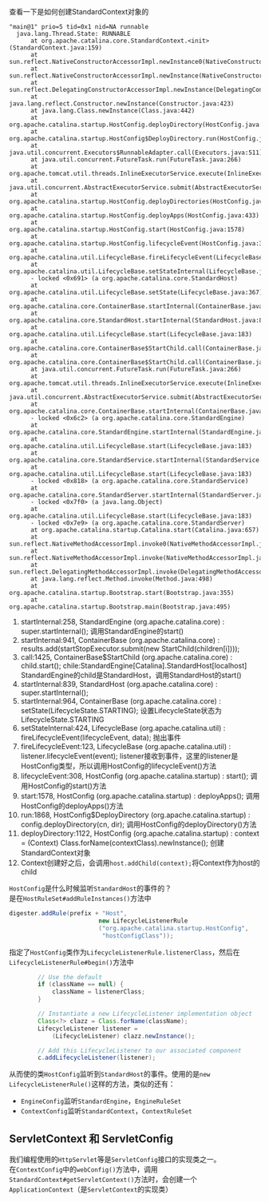 查看一下是如何创建StandardContext对象的
```
"main@1" prio=5 tid=0x1 nid=NA runnable
  java.lang.Thread.State: RUNNABLE
	  at org.apache.catalina.core.StandardContext.<init>(StandardContext.java:159)
	  at sun.reflect.NativeConstructorAccessorImpl.newInstance0(NativeConstructorAccessorImpl.java:-1)
	  at sun.reflect.NativeConstructorAccessorImpl.newInstance(NativeConstructorAccessorImpl.java:62)
	  at sun.reflect.DelegatingConstructorAccessorImpl.newInstance(DelegatingConstructorAccessorImpl.java:45)
	  at java.lang.reflect.Constructor.newInstance(Constructor.java:423)
	  at java.lang.Class.newInstance(Class.java:442)
	  at org.apache.catalina.startup.HostConfig.deployDirectory(HostConfig.java:1122)
	  at org.apache.catalina.startup.HostConfig$DeployDirectory.run(HostConfig.java:1868)
	  at java.util.concurrent.Executors$RunnableAdapter.call(Executors.java:511)
	  at java.util.concurrent.FutureTask.run(FutureTask.java:266)
	  at org.apache.tomcat.util.threads.InlineExecutorService.execute(InlineExecutorService.java:75)
	  at java.util.concurrent.AbstractExecutorService.submit(AbstractExecutorService.java:112)
	  at org.apache.catalina.startup.HostConfig.deployDirectories(HostConfig.java:1045)
	  at org.apache.catalina.startup.HostConfig.deployApps(HostConfig.java:433)
	  at org.apache.catalina.startup.HostConfig.start(HostConfig.java:1578)
	  at org.apache.catalina.startup.HostConfig.lifecycleEvent(HostConfig.java:308)
	  at org.apache.catalina.util.LifecycleBase.fireLifecycleEvent(LifecycleBase.java:123)
	  at org.apache.catalina.util.LifecycleBase.setStateInternal(LifecycleBase.java:424)
	  - locked <0x691> (a org.apache.catalina.core.StandardHost)
	  at org.apache.catalina.util.LifecycleBase.setState(LifecycleBase.java:367)
	  at org.apache.catalina.core.ContainerBase.startInternal(ContainerBase.java:964)
	  at org.apache.catalina.core.StandardHost.startInternal(StandardHost.java:839)
	  at org.apache.catalina.util.LifecycleBase.start(LifecycleBase.java:183)
	  at org.apache.catalina.core.ContainerBase$StartChild.call(ContainerBase.java:1425)
	  at org.apache.catalina.core.ContainerBase$StartChild.call(ContainerBase.java:1415)
	  at java.util.concurrent.FutureTask.run(FutureTask.java:266)
	  at org.apache.tomcat.util.threads.InlineExecutorService.execute(InlineExecutorService.java:75)
	  at java.util.concurrent.AbstractExecutorService.submit(AbstractExecutorService.java:134)
	  at org.apache.catalina.core.ContainerBase.startInternal(ContainerBase.java:941)
	  - locked <0x6c2> (a org.apache.catalina.core.StandardEngine)
	  at org.apache.catalina.core.StandardEngine.startInternal(StandardEngine.java:258)
	  at org.apache.catalina.util.LifecycleBase.start(LifecycleBase.java:183)
	  at org.apache.catalina.core.StandardService.startInternal(StandardService.java:422)
	  at org.apache.catalina.util.LifecycleBase.start(LifecycleBase.java:183)
	  - locked <0x818> (a org.apache.catalina.core.StandardService)
	  at org.apache.catalina.core.StandardServer.startInternal(StandardServer.java:770)
	  - locked <0x7f0> (a java.lang.Object)
	  at org.apache.catalina.util.LifecycleBase.start(LifecycleBase.java:183)
	  - locked <0x7e9> (a org.apache.catalina.core.StandardServer)
	  at org.apache.catalina.startup.Catalina.start(Catalina.java:657)
	  at sun.reflect.NativeMethodAccessorImpl.invoke0(NativeMethodAccessorImpl.java:-1)
	  at sun.reflect.NativeMethodAccessorImpl.invoke(NativeMethodAccessorImpl.java:62)
	  at sun.reflect.DelegatingMethodAccessorImpl.invoke(DelegatingMethodAccessorImpl.java:43)
	  at java.lang.reflect.Method.invoke(Method.java:498)
	  at org.apache.catalina.startup.Bootstrap.start(Bootstrap.java:355)
	  at org.apache.catalina.startup.Bootstrap.main(Bootstrap.java:495)

```
1. startInternal:258, StandardEngine (org.apache.catalina.core) : super.startInternal(); 调用StandardEngine的start()
2. startInternal:941, ContainerBase (org.apache.catalina.core) : results.add(startStopExecutor.submit(new StartChild(children[i])));
3. call:1425, ContainerBase$StartChild (org.apache.catalina.core) : child.start();  chile:StandardEngine[Catalina].StandardHost[localhost] StandardEngine的child是StandardHost，调用StandardHost的start()
4. startInternal:839, StandardHost (org.apache.catalina.core) : super.startInternal();
5. startInternal:964, ContainerBase (org.apache.catalina.core) : setState(LifecycleState.STARTING); 设置LifecycleState状态为LifecycleState.STARTING
6. setStateInternal:424, LifecycleBase (org.apache.catalina.util) : fireLifecycleEvent(lifecycleEvent, data); 抛出事件
7. fireLifecycleEvent:123, LifecycleBase (org.apache.catalina.util) : listener.lifecycleEvent(event); listener接收到事件，这里的listener是HostConfig类型，所以调用HostConfig的lifecycleEvent()方法
8. lifecycleEvent:308, HostConfig (org.apache.catalina.startup) : start(); 调用HostConfig的start()方法
9. start:1578, HostConfig (org.apache.catalina.startup) :  deployApps(); 调用HostConfig的deployApps()方法
10. run:1868, HostConfig$DeployDirectory (org.apache.catalina.startup) : config.deployDirectory(cn, dir); 调用HostConfig的deployDirectory()方法
11. deployDirectory:1122, HostConfig (org.apache.catalina.startup) : context = (Context) Class.forName(contextClass).newInstance(); 创建StandardContext对象
12. Context创建好之后，会调用`host.addChild(context);`将Context作为host的child </br>

`HostConfig`是什么时候监听`StandardHost`的事件的？</br>
是在`HostRuleSet#addRuleInstances()`方法中
```java
digester.addRule(prefix + "Host",
                         new LifecycleListenerRule
                         ("org.apache.catalina.startup.HostConfig",
                          "hostConfigClass"));
```
指定了`HostConfig`类作为`LifecycleListenerRule.listenerClass`，然后在`LifecycleListenerRule#begin()`方法中
```java
        // Use the default
        if (className == null) {
            className = listenerClass;
        }

        // Instantiate a new LifecycleListener implementation object
        Class<?> clazz = Class.forName(className);
        LifecycleListener listener =
            (LifecycleListener) clazz.newInstance();

        // Add this LifecycleListener to our associated component
        c.addLifecycleListener(listener);
```
从而使的类`HostConfig`监听到`StandardHost`的事件。使用的是`new LifecycleListenerRule()`这样的方法，类似的还有：
* `EngineConfig`监听`StandardEngine`，`EngineRuleSet`
* `ContextConfig`监听`StandardContext`，`ContextRuleSet`

## ServletContext 和 ServletConfig
我们编程使用的`HttpServlet`等是`ServletConfig`接口的实现类之一。</br>
在`ContextConfig`中的`webConfig()`方法中，调用`StandardContext#getServletContext()`方法时，会创建一个`ApplicationContext`（是`ServletContext`的实现类）</br>
